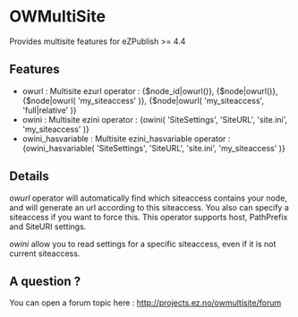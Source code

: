 OWMultiSite
===========

Provides multisite features for eZPublish >= 4.4

Features
-----------------
 - owurl : Multisite ezurl operator : {$node_id|owurl()}, {$node|owurl()}, {$node|owurl( 'my_siteaccess' )}, {$node|owurl( 'my_siteaccess', 'full|relative' )}
 - owini : Multisite ezini operator : {owini( 'SiteSettings', 'SiteURL', 'site.ini', 'my_siteaccess' )}
 - owini_hasvariable : Multisite ezini_hasvariable operator : {owini_hasvariable( 'SiteSettings', 'SiteURL', 'site.ini', 'my_siteaccess' )}

Details
-----------------
*owurl* operator will automatically find which siteaccess contains your node, and will generate an url according to this siteaccess.
You also can specify a siteaccess if you want to force this.
This operator supports host, PathPrefix and SiteURI settings.

*owini* allow you to read settings for a specific siteaccess, even if it is not current siteaccess.

A question ?
-------------------------
You can open a forum topic here : http://projects.ez.no/owmultisite/forum